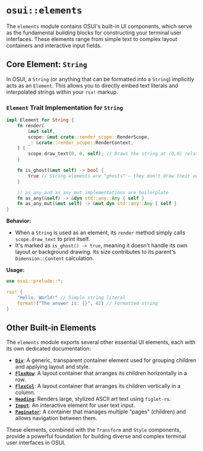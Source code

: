 # `osui::elements`

The `elements` module contains OSUI's built-in UI components, which serve as the fundamental building blocks for constructing your terminal user interfaces. These elements range from simple text to complex layout containers and interactive input fields.

## Core Element: `String`

In OSUI, a `String` (or anything that can be formatted into a `String`) implicitly acts as an `Element`. This allows you to directly embed text literals and interpolated strings within your `rsx!` markup.

### `Element` Trait Implementation for `String`

```rust
impl Element for String {
    fn render(
        &mut self,
        scope: &mut crate::render_scope::RenderScope,
        _: &crate::render_scope::RenderContext,
    ) {
        scope.draw_text(0, 0, self); // Draws the string at (0,0) relative to element's transform
    }

    fn is_ghost(&mut self) -> bool {
        true // String elements are "ghosts" – they don't draw their own background/border.
    }

    // as_any and as_any_mut implementations are boilerplate
    fn as_any(&self) -> &dyn std::any::Any { self }
    fn as_any_mut(&mut self) -> &mut dyn std::any::Any { self }
}
```

**Behavior:**
*   When a `String` is used as an element, its `render` method simply calls `scope.draw_text` to print itself.
*   It's marked as `is_ghost() -> true`, meaning it doesn't handle its own layout or background drawing. Its size contributes to its parent's `Dimension::Content` calculation.

**Usage:**
```rust
use osui::prelude::*;

rsx! {
    "Hello, World!" // Simple string literal
    format!("The answer is: {}", 42) // Formatted string
}
```

## Other Built-in Elements

The `elements` module exports several other essential UI elements, each with its own dedicated documentation:

*   **[`Div`](/docs/reference/elements/div)**: A generic, transparent container element used for grouping children and applying layout and style.
*   **[`FlexRow`](/docs/reference/elements/flex)**: A layout container that arranges its children horizontally in a row.
*   **[`FlexCol`](/docs/reference/elements/flex)**: A layout container that arranges its children vertically in a column.
*   **[`Heading`](/docs/reference/elements/heading)**: Renders large, stylized ASCII art text using `figlet-rs`.
*   **[`Input`](/docs/reference/elements/input)**: An interactive element for user text input.
*   **[`Paginator`](/docs/reference/elements/paginator)**: A container that manages multiple "pages" (children) and allows navigation between them.

These elements, combined with the `Transform` and `Style` components, provide a powerful foundation for building diverse and complex terminal user interfaces in OSUI.
